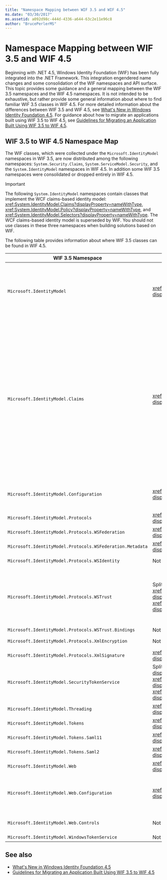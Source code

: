 ```yaml
---
title: "Namespace Mapping between WIF 3.5 and WIF 4.5"
ms.date: "03/30/2017"
ms.assetid: a092d98c-444d-4336-a644-63c2e11e96c8
author: "BrucePerlerMS"
---
```


# Namespace Mapping between WIF 3.5 and WIF 4.5

Beginning with .NET 4.5, Windows Identity Foundation (WIF) has been fully integrated into the .NET Framework. This integration engendered name changes and some consolidation of the WIF namespaces and API surface. This topic provides some guidance and a general mapping between the WIF 3.5 namespaces and the WIF 4.5 namespaces. It is not intended to be exhaustive, but rather provide some general information about where to find familiar WIF 3.5 classes in WIF 4.5. For more detailed information about the differences between WIF 3.5 and WIF 4.5, see [What's New in Windows Identity Foundation 4.5](../../../docs/framework/security/whats-new-in-wif.md). For guidance about how to migrate an applications built using WIF 3.5 to WIF 4.5, see [Guidelines for Migrating an Application Built Using WIF 3.5 to WIF 4.5](../../../docs/framework/security/guidelines-for-migrating-an-application-built-using-wif-3-5-to-wif-4-5.md).

## WIF 3.5 to WIF 4.5 Namespace Map

The WIF classes, which were collected under the `Microsoft.IdentityModel` namespaces in WIF 3.5, are now distributed among the following namespaces: `System.Security.Claims`, `System.ServiceModel.Security`, and the `System.IdentityModel` namespaces in WIF 4.5. In addition some WIF 3.5 namespaces were consolidated or dropped entirely in WIF 4.5.

> [!IMPORTANT]
> The following `System.IdentityModel` namespaces contain classes that implement the WCF claims-based identity model: <xref:System.IdentityModel.Claims?displayProperty=nameWithType>, <xref:System.IdentityModel.Policy?displayProperty=nameWithType>, and <xref:System.IdentityModel.Selectors?displayProperty=nameWithType>. The WCF claims-based identity model is superseded by WIF. You should not use classes in these three namespaces when building solutions based on WIF.

The following table provides information about where WIF 3.5 classes can be found in WIF 4.5.

|**WIF 3.5 Namespace**|**WIF 4.5 Namespace**|**Comments**|
|-|-|-|
|`Microsoft.IdentityModel`|<xref:System.IdentityModel?displayProperty=nameWithType>|-   Most of the classes that represent constants are not implemented.<br />-   The classes that are used to build security token services have been moved from `Microsoft.IdentityModel.SecurityTokenService` to <xref:System.IdentityModel?displayProperty=nameWithType>.<br />-   The classes in `Microsoft.IdentityModel.Threading` have been moved to <xref:System.IdentityModel?displayProperty=nameWithType>.<br />-   The `ExceptionMapper` and `MruSecurityTokenCache` classes are not implemented.|
|`Microsoft.IdentityModel.Claims`|<xref:System.Security.Claims?displayProperty=nameWithType>|-   The `IClaimsPrincipal` and `IClaimsIdentity` interfaces are not implemented in WIF 4.5. Instead <xref:System.Security.Claims.ClaimsPrincipal?displayProperty=nameWithType> and <xref:System.Security.Claims.ClaimsIdentity?displayProperty=nameWithType> are now the base classes from which most .NET principal and identity classes derive. This means there is no need for specialized claims principal and identity classes like `Microsoft.IdentityModel.Claims.WindowsClaimsPrincipal` and `Microsoft.IdentityModel.Claims.WindowsClaimsIdentity` in WIF 4.5,  use <xref:System.Security.Principal.WindowsPrincipal?displayProperty=nameWithType> and <xref:System.Security.Principal.WindowsIdentity?displayProperty=nameWithType> instead. The same is true for other for the other specialized claims principal and identity classes that existed in WIF 3.5.<br />-   The `Microsoft.IdentityModel.Claims.ClaimsCollection` class is not implemented in WIF 4.5. Instead, collections of claims are exposed as enumerable collections of type <xref:System.Security.Claims.Claim?displayProperty=nameWithType>.<br />-   <xref:System.Security.Claims.ClaimsPrincipal?displayProperty=nameWithType> and <xref:System.Security.Claims.ClaimsIdentity?displayProperty=nameWithType> provide methods that  now fully support LINQ.|
|`Microsoft.IdentityModel.Configuration`|<xref:System.IdentityModel.Configuration?displayProperty=nameWithType>|Some elements and classes have undergone name changes and some have been dropped in WIF 4.5; for example `Microsoft.IdentityModel.Configuration.ServiceConfiguration` is now <xref:System.IdentityModel.Configuration.IdentityConfiguration?displayProperty=nameWithType>.|
|`Microsoft.IdentityModel.Protocols`|<xref:System.IdentityModel.Services?displayProperty=nameWithType>|-|
|`Microsoft.IdentityModel.Protocols.WSFederation`|<xref:System.IdentityModel.Services?displayProperty=nameWithType>|-|
|`Microsoft.IdentityModel.Protocols.WSFederation.Metadata`|<xref:System.IdentityModel.Metadata?displayProperty=nameWithType>|-|
|`Microsoft.IdentityModel.Protocols.WSIdentity`|Not Implemented in WIF 4.5|In WIF 3.5 contained classes to support CardSpace, not implemented in WIF 4.5.|
|`Microsoft.IdentityModel.Protocols.WSTrust`|Split between the <xref:System.IdentityModel.Protocols.WSTrust?displayProperty=nameWithType> and  <xref:System.ServiceModel.Security?displayProperty=nameWithType> namespaces.|Classes that represents WS-Trust artifacts are in the <xref:System.IdentityModel.Protocols.WSTrust?displayProperty=nameWithType> namespace; for example, the <xref:System.IdentityModel.Protocols.WSTrust.RequestSecurityToken> class. Classes that represent WCF service contracts, service hosts, and channels that enable a WCF service to communicate using the WS-Trust protocol are in the <xref:System.ServiceModel.Security?displayProperty=nameWithType> namespace; for example, the <xref:System.ServiceModel.Security.WSTrustServiceHost> class.|
|`Microsoft.IdentityModel.Protocols.WSTrust.Bindings`|Not Implemented in WIF 4.5|-|
|`Microsoft.IdentityModel.Protocols.XmlEncryption`|Not Implemented in WIF 4.5|Contained classes that represent XML Encryption constants in WIF 3.5. These constants are not implemented in WIF 4.5.|
|`Microsoft.IdentityModel.Protocols.XmlSignature`|<xref:System.IdentityModel?displayProperty=nameWithType>|The `EnvelopingSignature` class and classes that represent constants are not implemented.|
|`Microsoft.IdentityModel.SecurityTokenService`|Split between the <xref:System.IdentityModel?displayProperty=nameWithType>, <xref:System.IdentityModel.Protocols.WSTrust?displayProperty=nameWithType>, and <xref:System.IdentityModel.Tokens?displayProperty=nameWithType> namespaces.|-|
|`Microsoft.IdentityModel.Threading`|<xref:System.IdentityModel?displayProperty=nameWithType>|-|
|`Microsoft.IdentityModel.Tokens`|<xref:System.IdentityModel.Tokens?displayProperty=nameWithType>|-|
|`Microsoft.IdentityModel.Tokens.Saml11`|<xref:System.IdentityModel.Tokens?displayProperty=nameWithType>|-|
|`Microsoft.IdentityModel.Tokens.Saml2`|<xref:System.IdentityModel.Tokens?displayProperty=nameWithType>|-|
|`Microsoft.IdentityModel.Web`|<xref:System.IdentityModel.Services?displayProperty=nameWithType>|-|
|`Microsoft.IdentityModel.Web.Configuration`|<xref:System.IdentityModel.Services.Configuration?displayProperty=nameWithType>|Classes that provide configuration for passive (WS-Federation) scenarios have largely been moved to <xref:System.IdentityModel.Services.Configuration?displayProperty=nameWithType>; however, some of these classes are in <xref:System.IdentityModel.Services?displayProperty=nameWithType>.|
|`Microsoft.IdentityModel.Web.Controls`|Not Implemented in WIF 4.5|The classes in `Microsoft.IdentityModel.Web.Controls` implemented the Federated Passive Sign-In Control, which does not exist in WIF 4.5.|
|`Microsoft.IdentityModel.WindowsTokenService`|Not Implemented in WIF 4.5|-|

## See also

- [What's New in Windows Identity Foundation 4.5](../../../docs/framework/security/whats-new-in-wif.md)
- [Guidelines for Migrating an Application Built Using WIF 3.5 to WIF 4.5](../../../docs/framework/security/guidelines-for-migrating-an-application-built-using-wif-3-5-to-wif-4-5.md)
